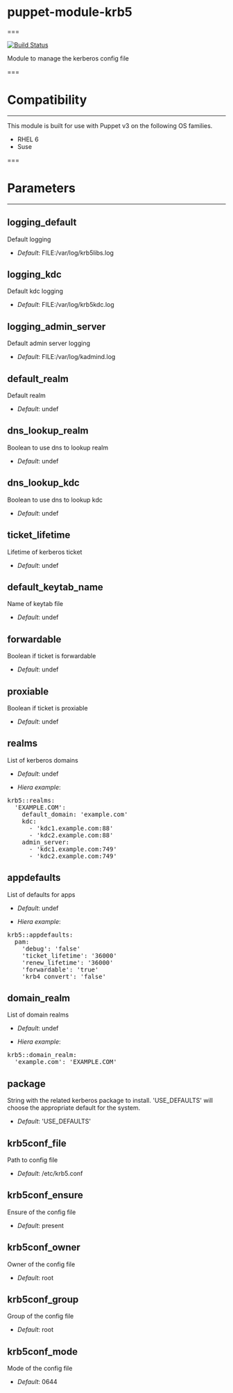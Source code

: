 # puppet-module-krb5
===

[![Build Status](https://travis-ci.org/emahags/puppet-module-krb5.png?branch=master)](https://travis-ci.org/emahags/puppet-module-krb5)

Module to manage the kerberos config file

===

# Compatibility
---------------
This module is built for use with Puppet v3 on the following OS families.

* RHEL 6
* Suse

===

# Parameters
------------

logging_default
---------------
Default logging

- *Default*: FILE:/var/log/krb5libs.log

logging_kdc
-----------
Default kdc logging

- *Default*: FILE:/var/log/krb5kdc.log

logging_admin_server
--------------------
Default admin server logging

- *Default*: FILE:/var/log/kadmind.log

default_realm
-------------
Default realm

- *Default*: undef

dns_lookup_realm
----------------
Boolean to use dns to lookup realm

- *Default*: undef

dns_lookup_kdc
--------------
Boolean to use dns to lookup kdc

- *Default*: undef

ticket_lifetime
---------------
Lifetime of kerberos ticket

- *Default*: undef

default_keytab_name
-------------------
Name of keytab file

- *Default*: undef

forwardable
-----------
Boolean if ticket is forwardable

- *Default*: undef

proxiable
---------
Boolean if ticket is proxiable

- *Default*: undef

realms
------
List of kerberos domains

- *Default*: undef

- *Hiera example*:
<pre>
krb5::realms:
  'EXAMPLE.COM':
    default_domain: 'example.com'
    kdc:
      - 'kdc1.example.com:88'
      - 'kdc2.example.com:88'
    admin_server:
      - 'kdc1.example.com:749'
      - 'kdc2.example.com:749'
</pre>

appdefaults
-----------
List of defaults for apps

- *Default*: undef

- *Hiera example*:
<pre>
krb5::appdefaults:
  pam:
    'debug': 'false'
    'ticket_lifetime': '36000'
    'renew_lifetime': '36000'
    'forwardable': 'true'
    'krb4_convert': 'false'
</pre>

domain_realm
------------
List of domain realms

- *Default*: undef

- *Hiera example*:
<pre>
krb5::domain_realm:
  'example.com': 'EXAMPLE.COM'
</pre>

package
-------
String with the related kerberos package to install. 'USE_DEFAULTS' will choose the appropriate default for the system.

- *Default*: 'USE_DEFAULTS'

krb5conf_file
-------------
Path to config file

- *Default*: /etc/krb5.conf

krb5conf_ensure
---------------
Ensure of the config file

- *Default*: present

krb5conf_owner
--------------
Owner of the config file

- *Default*: root

krb5conf_group
--------------
Group of the config file

- *Default*: root

krb5conf_mode
-------------
Mode of the config file

- *Default*: 0644
